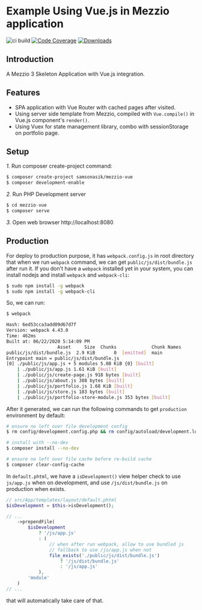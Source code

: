 # Example Using Vue.js in Mezzio application

![ci build](https://github.com/samsonasik/mezzio-vue/workflows/ci%20build/badge.svg)
[![Code Coverage](https://codecov.io/gh/samsonasik/mezzio-vue/branch/master/graph/badge.svg)](https://codecov.io/gh/samsonasik/mezzio-vue)
[![Downloads](https://poser.pugx.org/samsonasik/mezzio-vue/downloads)](https://packagist.org/packages/samsonasik/mezzio-vue)

Introduction
------------

A Mezzio 3 Skeleton Application with Vue.js integration.

Features
--------

- SPA application with Vue Router with cached pages after visited.
- Using server side template from Mezzio, compiled with `Vue.compile()` in Vue.js component's `render()`.
- Using Vuex for state management library, combo with sessionStorage on portfolio page.

## Setup

*1.* Run composer create-project command:

```bash
$ composer create-project samsonasik/mezzio-vue
$ composer development-enable
```

*2.* Run PHP Development server

```php
$ cd mezzio-vue
$ composer serve
```

*3.* Open web browser http://localhost:8080

## Production

For deploy to production purpose, it has `webpack.config.js` in root directory that when we run `webpack` command, we can get `public/js/dist/bundle.js` after run it. If you don't have a `webpack` installed yet in your system, you can install nodejs and install `webpack` and `webpack-cli`:

```bash
$ sudo npm install -g webpack
$ sudo npm install -g webpack-cli
```

So, we can run:

```bash
$ webpack

Hash: 6ed53cca3add09d67d7f
Version: webpack 4.43.0
Time: 462ms
Built at: 06/22/2020 5:14:09 PM
                   Asset     Size  Chunks             Chunk Names
public/js/dist/bundle.js  2.9 KiB       0  [emitted]  main
Entrypoint main = public/js/dist/bundle.js
[0] ./public/js/app.js + 5 modules 5.08 KiB {0} [built]
    | ./public/js/app.js 1.61 KiB [built]
    | ./public/js/create-page.js 918 bytes [built]
    | ./public/js/about.js 388 bytes [built]
    | ./public/js/portfolio.js 1.68 KiB [built]
    | ./public/js/store.js 183 bytes [built]
    | ./public/js/portfolio-store-module.js 353 bytes [built]
```

After it generated, we can run the following commands to get `production` environment by default:

```bash
# ensure no left over file development config
$ rm config/development.config.php && rm config/autoload/development.local.php

# install with --no-dev
$ composer install --no-dev

# ensure no left over file cache before re-build cache
$ composer clear-config-cache
```

In `default.phtml`, we have a `isDevelopment()` view helper check to use `js/app.js` when on development, and use `/js/dist/bundle.js` on production when exists.

```php
// src/App/templates/layout/default.phtml
$isDevelopment = $this->isDevelopment();

// ...
    ->prependFile(
        $isDevelopment
            ? '/js/app.js'
            : (
                // when after run webpack, allow to use bundled js
                // fallback to use /js/app.js when not
                file_exists('./public/js/dist/bundle.js')
                    ? '/js/dist/bundle.js'
                    : '/js/app.js'
            ),
        'module'
    )
// ...
```

that will automatically take care of that.